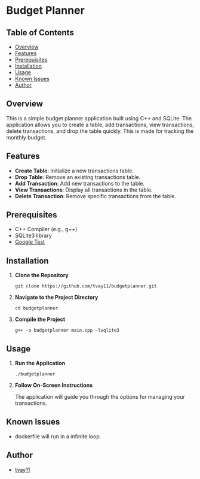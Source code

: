 # Budget Planner

## Table of Contents

- [Overview](#overview)
- [Features](#features)
- [Prerequisites](#prerequisites)
- [Installation](#installation)
- [Usage](#usage)
- [Known Issues](#known-issues)
- [Author](#author)

## Overview

This is a simple budget planner application built using C++ and SQLite. The application allows you to create a table, add transactions, view transactions, delete transactions, and drop the table quickly. This is made for tracking the monthly budget.

## Features

- **Create Table**: Initialize a new transactions table.
- **Drop Table**: Remove an existing transactions table.
- **Add Transaction**: Add new transactions to the table.
- **View Transactions**: Display all transactions in the table.
- **Delete Transaction**: Remove specific transactions from the table.

## Prerequisites

- C++ Compiler (e.g., g++)
- SQLite3 library
- [Google Test](https://github.com/google/googletest)
## Installation

1. **Clone the Repository**

    ```
    git clone https://github.com/tvay11/budgetplanner.git
    ```

2. **Navigate to the Project Directory**

    ```
    cd budgetplanner
    ```

3. **Compile the Project**

    ```
    g++ -o budgetplanner main.cpp -lsqlite3
    ```

## Usage

1. **Run the Application**

    ```
    ./budgetplanner
    ```

2. **Follow On-Screen Instructions**

    The application will guide you through the options for managing your transactions.

## Known Issues

- dockerfile will run in a infinite loop.


## Author

- [tvay11](https://github.com/tvay11)
